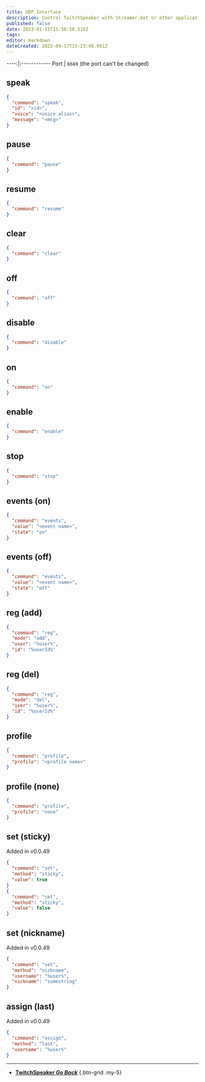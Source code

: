 ```yaml
---
title: UDP Interface
description: Control TwitchSpeaker with Streamer.bot or other applications over a UDP connection
published: false
date: 2023-01-15T15:56:50.516Z
tags: 
editor: markdown
dateCreated: 2022-09-17T15:23:48.991Z
---
```


----:|:------------
Port | `6669` (the port can't be changed)

## speak
```json
{
  "command": "speak",
  "id": "<id>",
  "voice": "<voice alias>",
  "message": "<msg>"
}
```

## pause
```json
{
  "command": "pause"
}
```
  
## resume
```json
{
  "command": "resume"
}
```

## clear
```json
{
  "command": "clear"
}
```

## off
```json
{
  "command": "off"
}
```

## disable
```json
{
  "command": "disable"
}
```

## on
```json
{
  "command": "on"
}
```

## enable
```json
{
  "command": "enable"
}
```

## stop
```json
{
  "command": "stop"
}
```

## events (on)
```json
{
  "command": "events",
  "value": "<event name>",
  "state": "on"
}
```

## events (off)
```json
{
  "command": "events",
  "value": "<event name>",
  "state": "off"
}
```

## reg (add)
```json
{
  "command": "reg",
  "mode": "add",
  "user": "%user%",
  "id": "%userId%"
}
```

## reg (del)
```json
{
  "command": "reg",
  "mode": "del",
  "user": "%user%",
  "id": "%userId%"
}
```

## profile
```json
{
  "command": "profile",
  "profile": "<profile name>"
}
```

## profile (none)
```json
{
  "command": "profile", 
  "profile": "none"
}
```

## set (sticky)
Added in v0.0.49
```json
{
  "command": "set",
  "method": "sticky",
  "value": true
}
{
  "command": "set",
  "method": "sticky",
  "value": false
}
```

## set (nickname)
Added in v0.0.49
```json
{
  "command": "set",
  "method": "nickname",
  "username": "%user%",
  "nickname": "somestring"
}
```

## assign (last)
Added in v0.0.49
```json
{
  "command": "assign",
  "method": "last",
  "username": "%user%"
}
```

---

- [<i class="mdi mdi-chevron-left"></i>**TwitchSpeaker *Go Back***](/TwitchSpeaker)
{.btn-grid .my-5}
